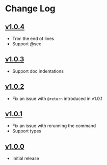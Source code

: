# Change Log

## [v1.0.4](https://github.com/exoRift/vscode-jsdoc-formatter/releases/tag/v1.0.4)
- Trim the end of lines
- Support @see

## [v1.0.3](https://github.com/exoRift/vscode-jsdoc-formatter/releases/tag/v1.0.3)
- Support doc indentations

## [v1.0.2](https://github.com/exoRift/vscode-jsdoc-formatter/releases/tag/v1.0.2)
- Fix an issue with `@return` introduced in v1.0.1

## [v1.0.1](https://github.com/exoRift/vscode-jsdoc-formatter/releases/tag/v1.0.1)
- Fix an issue with rerunning the command
- Support types

## [v1.0.0](https://github.com/exoRift/vscode-jsdoc-formatter/releases/tag/v1.0.0)

- Initial release